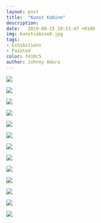 ```yaml
---
layout: post
title:  "Kunst Kabine"
description: 
date:   2019-08-15 20:51:47 +0100
img: kunstcabine0.jpg
tags: 
- Exhibitions
- Painted
color: f418c5
author: Johnny Adora
---
```


![]({{site.baseurl}}/images/kunstcabine1.jpg)

![]({{site.baseurl}}/images/kunstcabine2.jpg)

![]({{site.baseurl}}/images/kunstcabine3.jpg)

![]({{site.baseurl}}/images/kunstcabine4.jpg)

![]({{site.baseurl}}/images/kunstcabine5.jpg)

![]({{site.baseurl}}/images/kunstcabine6.jpg)

![]({{site.baseurl}}/images/kunstcabine6-1.jpg)

![]({{site.baseurl}}/images/kunstcabine6-2.jpg)

![]({{site.baseurl}}/images/kunstcabine6-3.jpg)

![]({{site.baseurl}}/images/kunstcabine7.jpg)

![]({{site.baseurl}}/images/kunstcabine8.jpg)

![]({{site.baseurl}}/images/kunstcabine9.jpg)

![]({{site.baseurl}}/images/kunstcabine10.jpg)
